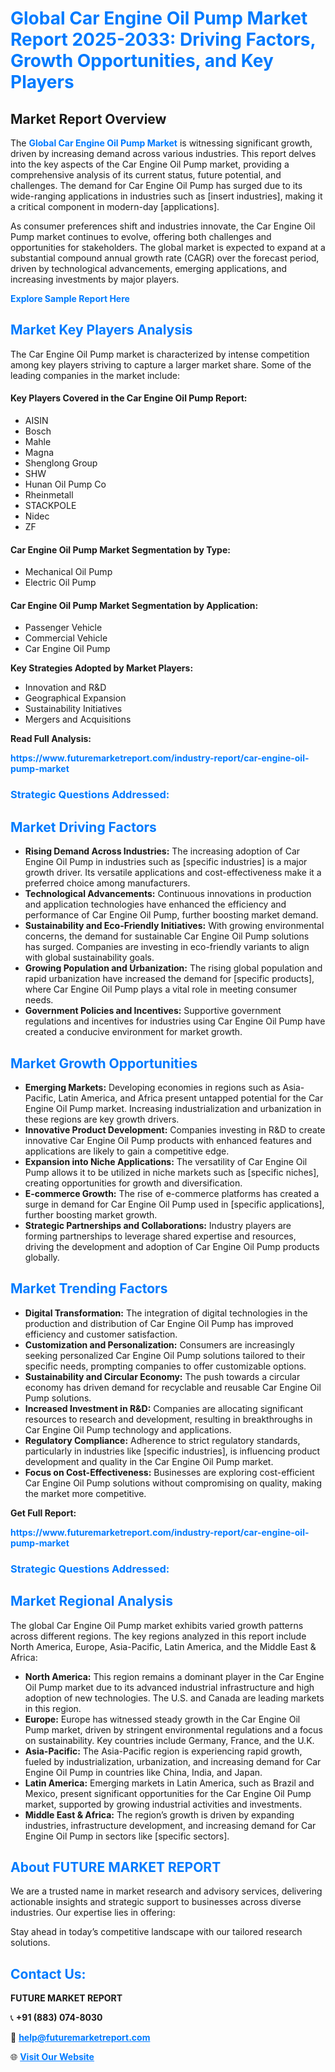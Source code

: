 <h1 style="color: #007BFF;">Global Car Engine Oil Pump Market Report 2025-2033: Driving Factors, Growth Opportunities, and Key Players</h1>

<section id="overview">
<h2>Market Report Overview</h2>
<p>The <a href="https://www.futuremarketreport.com/industry-report/car-engine-oil-pump-market" style="color: #007BFF; text-decoration: none;"><strong>Global Car Engine Oil Pump Market</strong></a> is witnessing significant growth, driven by increasing demand across various industries. This report delves into the key aspects of the Car Engine Oil Pump market, providing a comprehensive analysis of its current status, future potential, and challenges. The demand for Car Engine Oil Pump has surged due to its wide-ranging applications in industries such as [insert industries], making it a critical component in modern-day [applications].</p>
<p>As consumer preferences shift and industries innovate, the Car Engine Oil Pump market continues to evolve, offering both challenges and opportunities for stakeholders. The global market is expected to expand at a substantial compound annual growth rate (CAGR) over the forecast period, driven by technological advancements, emerging applications, and increasing investments by major players.</p>
</section>

<section id="overview">
<p><a href="https://www.futuremarketreport.com/request-sample/reportId=126441" style="color: #007BFF; text-decoration: none;"><strong>Explore Sample Report Here</strong></a></p>
</section>

<section id="key-players">
<h2 style="color: #007BFF;">Market Key Players Analysis</h2>
<p>The Car Engine Oil Pump market is characterized by intense competition among key players striving to capture a larger market share. Some of the leading companies in the market include:</p>
<h4>Key Players Covered in the Car Engine Oil Pump Report:</h4>
<ul><li>AISIN</li><li>Bosch</li><li>Mahle</li><li>Magna</li><li>Shenglong Group</li><li>SHW</li><li>Hunan Oil Pump Co</li><li>Rheinmetall</li><li>STACKPOLE</li><li>Nidec</li><li>ZF</li></ul>
<h4>Car Engine Oil Pump Market Segmentation by Type:</h4>
<ul><li>Mechanical Oil Pump</li><li>Electric Oil Pump</li></ul>

<h4>Car Engine Oil Pump Market Segmentation by Application:</h4>
<ul><li>Passenger Vehicle</li><li>Commercial Vehicle</li><li>Car Engine Oil Pump</li></ul>
<p><strong>Key Strategies Adopted by Market Players:</strong></p>
<ul>
<li>Innovation and R&D</li>
<li>Geographical Expansion</li>
<li>Sustainability Initiatives</li>
<li>Mergers and Acquisitions</li>
</ul>
</section>

<section>
<p><strong>Read Full Analysis: </strong></p><a href="https://www.futuremarketreport.com/industry-report/car-engine-oil-pump-market" style="color: #007BFF; text-decoration: none;"><strong>https://www.futuremarketreport.com/industry-report/car-engine-oil-pump-market</strong></a>
<h3 style="color: #007BFF;">Strategic Questions Addressed:</h3>
</section>

<section id="driving-factors">
<h2 style="color: #007BFF;">Market Driving Factors</h2>
<ul>
<li><strong>Rising Demand Across Industries:</strong> The increasing adoption of Car Engine Oil Pump in industries such as [specific industries] is a major growth driver. Its versatile applications and cost-effectiveness make it a preferred choice among manufacturers.</li>
<li><strong>Technological Advancements:</strong> Continuous innovations in production and application technologies have enhanced the efficiency and performance of Car Engine Oil Pump, further boosting market demand.</li>
<li><strong>Sustainability and Eco-Friendly Initiatives:</strong> With growing environmental concerns, the demand for sustainable Car Engine Oil Pump solutions has surged. Companies are investing in eco-friendly variants to align with global sustainability goals.</li>
<li><strong>Growing Population and Urbanization:</strong> The rising global population and rapid urbanization have increased the demand for [specific products], where Car Engine Oil Pump plays a vital role in meeting consumer needs.</li>
<li><strong>Government Policies and Incentives:</strong> Supportive government regulations and incentives for industries using Car Engine Oil Pump have created a conducive environment for market growth.</li>
</ul>
</section>

<section id="growth-opportunities">
<h2 style="color: #007BFF;">Market Growth Opportunities</h2>
<ul>
<li><strong>Emerging Markets:</strong> Developing economies in regions such as Asia-Pacific, Latin America, and Africa present untapped potential for the Car Engine Oil Pump market. Increasing industrialization and urbanization in these regions are key growth drivers.</li>
<li><strong>Innovative Product Development:</strong> Companies investing in R&D to create innovative Car Engine Oil Pump products with enhanced features and applications are likely to gain a competitive edge.</li>
<li><strong>Expansion into Niche Applications:</strong> The versatility of Car Engine Oil Pump allows it to be utilized in niche markets such as [specific niches], creating opportunities for growth and diversification.</li>
<li><strong>E-commerce Growth:</strong> The rise of e-commerce platforms has created a surge in demand for Car Engine Oil Pump used in [specific applications], further boosting market growth.</li>
<li><strong>Strategic Partnerships and Collaborations:</strong> Industry players are forming partnerships to leverage shared expertise and resources, driving the development and adoption of Car Engine Oil Pump products globally.</li>
</ul>
</section>

<section id="trending-factors">
<h2 style="color: #007BFF;">Market Trending Factors</h2>
<ul>
<li><strong>Digital Transformation:</strong> The integration of digital technologies in the production and distribution of Car Engine Oil Pump has improved efficiency and customer satisfaction.</li>
<li><strong>Customization and Personalization:</strong> Consumers are increasingly seeking personalized Car Engine Oil Pump solutions tailored to their specific needs, prompting companies to offer customizable options.</li>
<li><strong>Sustainability and Circular Economy:</strong> The push towards a circular economy has driven demand for recyclable and reusable Car Engine Oil Pump solutions.</li>
<li><strong>Increased Investment in R&D:</strong> Companies are allocating significant resources to research and development, resulting in breakthroughs in Car Engine Oil Pump technology and applications.</li>
<li><strong>Regulatory Compliance:</strong> Adherence to strict regulatory standards, particularly in industries like [specific industries], is influencing product development and quality in the Car Engine Oil Pump market.</li>
<li><strong>Focus on Cost-Effectiveness:</strong> Businesses are exploring cost-efficient Car Engine Oil Pump solutions without compromising on quality, making the market more competitive.</li>
</ul>
</section>

<section>
<p><strong>Get Full Report: </strong></p><a href="https://www.futuremarketreport.com/industry-report/car-engine-oil-pump-market" style="color: #007BFF; text-decoration: none;"><strong>https://www.futuremarketreport.com/industry-report/car-engine-oil-pump-market</strong></a>
<h3 style="color: #007BFF;">Strategic Questions Addressed:</h3>
</section>


<section id="regional-analysis">
<h2 style="color: #007BFF;">Market Regional Analysis</h2>
<p>The global Car Engine Oil Pump market exhibits varied growth patterns across different regions. The key regions analyzed in this report include North America, Europe, Asia-Pacific, Latin America, and the Middle East & Africa:</p>
<ul>
<li><strong>North America:</strong> This region remains a dominant player in the Car Engine Oil Pump market due to its advanced industrial infrastructure and high adoption of new technologies. The U.S. and Canada are leading markets in this region.</li>
<li><strong>Europe:</strong> Europe has witnessed steady growth in the Car Engine Oil Pump market, driven by stringent environmental regulations and a focus on sustainability. Key countries include Germany, France, and the U.K.</li>
<li><strong>Asia-Pacific:</strong> The Asia-Pacific region is experiencing rapid growth, fueled by industrialization, urbanization, and increasing demand for Car Engine Oil Pump in countries like China, India, and Japan.</li>
<li><strong>Latin America:</strong> Emerging markets in Latin America, such as Brazil and Mexico, present significant opportunities for the Car Engine Oil Pump market, supported by growing industrial activities and investments.</li>
<li><strong>Middle East & Africa:</strong> The region’s growth is driven by expanding industries, infrastructure development, and increasing demand for Car Engine Oil Pump in sectors like [specific sectors].</li>
</ul>
</section>

<footer>
<h2 style="color: #007BFF;">About FUTURE MARKET REPORT</h2>
<p>We are a trusted name in market research and advisory services, delivering actionable insights and strategic support to businesses across diverse industries. Our expertise lies in offering:</p>

<p>Stay ahead in today’s competitive landscape with our tailored research solutions.</p>

<h2 style="color: #007BFF;">Contact Us:</h2>
<p><strong>FUTURE MARKET REPORT</strong></p>
<p>📞 <strong>+91 (883) 074-8030</strong></p>
<p>📧 <strong><a href="mailto:help@futuremarketreport.com" style="color: #007BFF;">help@futuremarketreport.com</a></strong></p>
<p>🌐 <strong><a href="https://www.futuremarketreport.com/" style="color: #007BFF;">Visit Our Website</a></strong></p>
</footer>